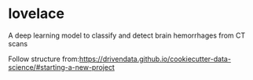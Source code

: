 # lovelace
A deep learning model to classify and detect brain hemorrhages from CT scans

Follow structure from:https://drivendata.github.io/cookiecutter-data-science/#starting-a-new-project